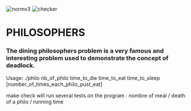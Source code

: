 ![normv3](https://github.com/busshi/philosophers/actions/workflows/norm.yml/badge.svg) ![checker](https://github.com/busshi/philosophers/actions/workflows/checker.yml/badge.svg)

# PHILOSOPHERS

### The dining philosophers problem is a very famous and interesting problem used to demonstrate the concept of deadlock.




Usage:
./philo nb_of_philo time_to_die time_to_eat time_to_sleep [number_of_times_each_philo_pust_eat]


make check will run several tests on the program : nombre of meal / death of a philo / running time
